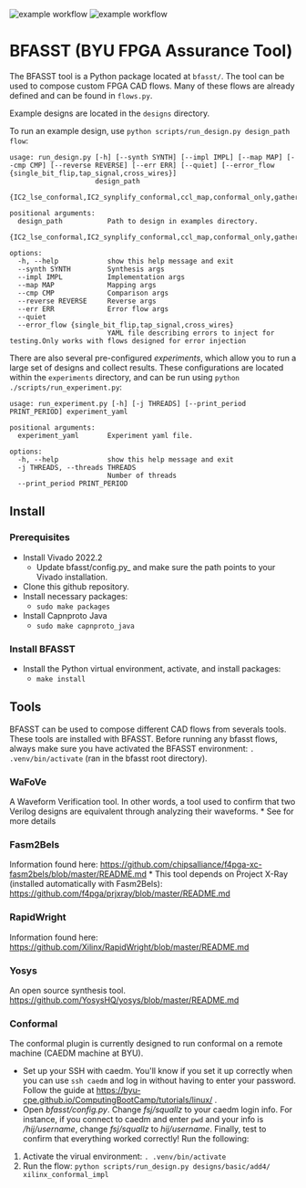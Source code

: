 ![example workflow](https://github.com/byuccl/bfasst/actions/workflows/python.yml/badge.svg)
![example workflow](https://github.com/byuccl/bfasst/actions/workflows/unittests.yml/badge.svg)


# BFASST (BYU FPGA Assurance Tool)

The BFASST tool is a Python package located at `bfasst/`.  The tool can be used to compose custom FPGA CAD flows.  Many of these flows are already defined and can be found in `flows.py`.

Example designs are located in the `designs` directory.

To run an example design, use `python scripts/run_design.py design_path flow`:

```
usage: run_design.py [-h] [--synth SYNTH] [--impl IMPL] [--map MAP] [--cmp CMP] [--reverse REVERSE] [--err ERR] [--quiet] [--error_flow {single_bit_flip,tap_signal,cross_wires}]
                     design_path
                     {IC2_lse_conformal,IC2_synplify_conformal,ccl_map,conformal_only,gather_impl_data,structural_map,synplify_IC2_icestorm_onespin,xilinx,xilinx_and_reversed,xilinx_conformal,xilinx_conformal_impl,xilinx_ooc,xilinx_phys_netlist,xilinx_phys_netlist_cmp,xilinx_yosys_impl,xilinx_yosys_wafove,yosys_synplify_error_onespin,yosys_tech_lse_conformal,yosys_tech_synplify_conformal,yosys_tech_synplify_onespin}

positional arguments:
  design_path           Path to design in examples directory.
  {IC2_lse_conformal,IC2_synplify_conformal,ccl_map,conformal_only,gather_impl_data,structural_map,synplify_IC2_icestorm_onespin,xilinx,xilinx_and_reversed,xilinx_conformal,xilinx_conformal_impl,xilinx_ooc,xilinx_phys_netlist,xilinx_phys_netlist_cmp,xilinx_yosys_impl,xilinx_yosys_wafove,yosys_synplify_error_onespin,yosys_tech_lse_conformal,yosys_tech_synplify_conformal,yosys_tech_synplify_onespin}

options:
  -h, --help            show this help message and exit
  --synth SYNTH         Synthesis args
  --impl IMPL           Implementation args
  --map MAP             Mapping args
  --cmp CMP             Comparison args
  --reverse REVERSE     Reverse args
  --err ERR             Error flow args
  --quiet
  --error_flow {single_bit_flip,tap_signal,cross_wires}
                        YAML file describing errors to inject for testing.Only works with flows designed for error injection
```

There are also several pre-configured *experiments*, which allow you to run a large set of designs and collect results.  These configurations are located within the `experiments` directory, and can be run using `python ./scripts/run_experiment.py`:
```
usage: run_experiment.py [-h] [-j THREADS] [--print_period PRINT_PERIOD] experiment_yaml

positional arguments:
  experiment_yaml       Experiment yaml file.

options:
  -h, --help            show this help message and exit
  -j THREADS, --threads THREADS
                        Number of threads
  --print_period PRINT_PERIOD
```

## Install
### Prerequisites
* Install Vivado 2022.2
  * Update bfasst/config.py_ and make sure the path points to your Vivado installation. 
* Clone this github repository. 
* Install necessary packages:
  * ```sudo make packages```
* Install Capnproto Java
  * ```sudo make capnproto_java```
### Install BFASST
* Install the Python virtual environment, activate, and install packages:
  * `make install`

## Tools
BFASST can be used to compose different CAD flows from severals tools.  These tools are installed with BFASST.
Before running any bfasst flows, always make sure you have activated the BFASST environment:
```. .venv/bin/activate``` (ran in the bfasst root directory).

### WaFoVe
A Waveform Verification tool. In other words, a tool used to confirm that two Verilog designs are equivalent through analyzing their waveforms.
    * See [](third_party/WaFoVe/documentation/README.md) for more details

### Fasm2Bels
Information found here: <https://github.com/chipsalliance/f4pga-xc-fasm2bels/blob/master/README.md>
    * This tool depends on Project X-Ray (installed automatically with Fasm2Bels): <https://github.com/f4pga/prjxray/blob/master/README.md>

### RapidWright
Information found here: <https://github.com/Xilinx/RapidWright/blob/master/README.md>

### Yosys
An open source synthesis tool. <https://github.com/YosysHQ/yosys/blob/master/README.md>

### Conformal
The conformal plugin is currently designed to run conformal on a remote machine (CAEDM machine at BYU).
  * Set up your SSH with caedm. You'll know if you set it up correctly when you can use ```ssh caedm``` and log in without having to enter your password. Follow the guide at <https://byu-cpe.github.io/ComputingBootCamp/tutorials/linux/> .
  * Open _bfasst/config.py_. Change _fsj/squallz_ to your caedm login info. For instance, if you connect to caedm and enter ```pwd``` and your info is _/hij/username_, change _fsj/squallz_ to _hij/username_.
Finally, test to confirm that everything worked correctly! Run the following:
1. Activate the virual environment: ```. .venv/bin/activate```
2. Run the flow:  ```python scripts/run_design.py designs/basic/add4/ xilinx_conformal_impl```

